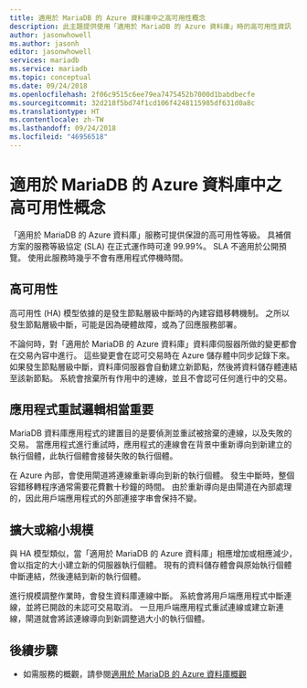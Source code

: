 ```yaml
---
title: 適用於 MariaDB 的 Azure 資料庫中之高可用性概念
description: 此主題提供使用「適用於 MariaDB 的 Azure 資料庫」時的高可用性資訊
author: jasonwhowell
ms.author: jasonh
editor: jasonwhowell
services: mariadb
ms.service: mariadb
ms.topic: conceptual
ms.date: 09/24/2018
ms.openlocfilehash: 2f06c9515c6ee79ea7475452b7000d1babdbecfe
ms.sourcegitcommit: 32d218f5bd74f1cd106f4248115985df631d0a8c
ms.translationtype: HT
ms.contentlocale: zh-TW
ms.lasthandoff: 09/24/2018
ms.locfileid: "46956518"
---
```

# <a name="high-availability-concepts-in-azure-database-for-mariadb"></a>適用於 MariaDB 的 Azure 資料庫中之高可用性概念
「適用於 MariaDB 的 Azure 資料庫」服務可提供保證的高可用性等級。 具補償方案的服務等級協定 (SLA) 在正式運作時可達 99.99%。 SLA 不適用於公開預覽。 使用此服務時幾乎不會有應用程式停機時間。

## <a name="high-availability"></a>高可用性
高可用性 (HA) 模型依據的是發生節點層級中斷時的內建容錯移轉機制。 之所以發生節點層級中斷，可能是因為硬體故障，或為了回應服務部署。

不論何時，對「適用於 MariaDB 的 Azure 資料庫」資料庫伺服器所做的變更都會在交易內容中進行。 這些變更會在認可交易時在 Azure 儲存體中同步記錄下來。 如果發生節點層級中斷，資料庫伺服器會自動建立新節點，然後將資料儲存體連結至該新節點。 系統會捨棄所有作用中的連線，並且不會認可任何進行中的交易。

## <a name="application-retry-logic-is-essential"></a>應用程式重試邏輯相當重要
MariaDB 資料庫應用程式的建置目的是要偵測並重試被捨棄的連線，以及失敗的交易。 當應用程式進行重試時，應用程式的連線會在背景中重新導向到新建立的執行個體，此執行個體會接替失敗的執行個體。

在 Azure 內部，會使用閘道將連線重新導向到新的執行個體。 發生中斷時，整個容錯移轉程序通常需要花費數十秒鐘的時間。 由於重新導向是由閘道在內部處理的，因此用戶端應用程式的外部連接字串會保持不變。

## <a name="scaling-up-or-down"></a>擴大或縮小規模
與 HA 模型類似，當「適用於 MariaDB 的 Azure 資料庫」相應增加或相應減少，會以指定的大小建立新的伺服器執行個體。 現有的資料儲存體會與原始執行個體中斷連結，然後連結到新的執行個體。

進行規模調整作業時，會發生資料庫連線中斷。 系統會將用戶端應用程式中斷連線，並將已開啟的未認可交易取消。 一旦用戶端應用程式重試連線或建立新連線，閘道就會將該連線導向到新調整過大小的執行個體。

## <a name="next-steps"></a>後續步驟
- 如需服務的概觀，請參閱[適用於 MariaDB 的 Azure 資料庫概觀](overview.md)
